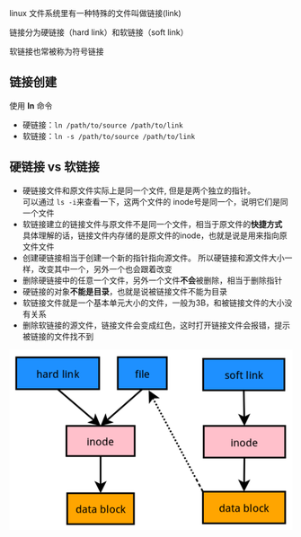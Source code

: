 linux 文件系统里有一种特殊的文件叫做链接(link)

链接分为硬链接（hard link）和软链接（soft link）  

软链接也常被称为符号链接

## 链接创建
使用 **ln** 命令
- 硬链接：`ln /path/to/source /path/to/link`
- 软链接：`ln -s /path/to/source /path/to/link` 


## 硬链接 vs 软链接
- 硬链接文件和原文件实际上是同一个文件, 但是是两个独立的指针。  
    可以通过 `ls -i`来查看一下，这两个文件的 inode号是同一个，说明它们是同一个文件
- 软链接建立的链接文件与原文件不是同一个文件，相当于原文件的**快捷方式**  
    具体理解的话，链接文件内存储的是原文件的inode，也就是说是用来指向原文件文件
- 创建硬链接相当于创建一个新的指针指向源文件。
    所以硬链接和源文件大小一样，改变其中一个，另外一个也会跟着改变
- 删除硬链接中的任意一个文件，另外一个文件**不会**被删除，相当于删除指针
- 硬链接的对象**不能是目录**，也就是说被链接文件不能为目录
- 软链接文件就是一个基本单元大小的文件，一般为3B，和被链接文件的大小没有关系
- 删除软链接的源文件，链接文件会变成红色，这时打开链接文件会报错，提示被链接的文件找不到

![link](img/hard-soft-link.png)